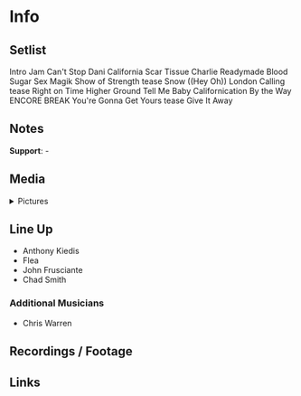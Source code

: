# Info

## Setlist

Intro Jam
Can't Stop
Dani California
Scar Tissue
Charlie
Readymade
Blood Sugar Sex Magik
Show of Strength tease
Snow ((Hey Oh))
London Calling tease
Right on Time
Higher Ground
Tell Me Baby
Californication
By the Way
ENCORE BREAK
You're Gonna Get Yours tease
Give It Away

## Notes

**Support**: -

## Media 

<details>
  <summary>Pictures</summary>
  <!--<img alt="Setlist" title="Setlist" src="_.jpg" height="200" />
  <img alt="Flyer" title="Flyer" src="_.jpg" height="200" />
  <img alt="Clipper" title="Clipper" src="_.jpg" height="200" />
  <img alt="Ticket" title="Ticket" src="_.jpg" height="200" />
  -->
</details>

## Line Up

* Anthony Kiedis
* Flea
* John Frusciante
* Chad Smith

### Additional Musicians

* Chris Warren

## Recordings / Footage

## Links
